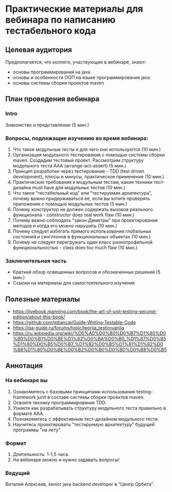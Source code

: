 # Практические материалы для вебинара по написанию тестабельного кода

## Целевая аудитория

Предполагается, что коллеги, участвующие в вебинаре, знают:

* основы программирования на java
* основы и особенности ООП на языке программирования java
* основы системы сборки проектов maven

## План проведения вебинара

### Intro

Знакомство и представление (5 мин.)

### Вопросы, подлежащие изучению во время вебинара:

1. Что такое модульные тесты и для чего они используются (10 мин.)
2. Организация модульного тестирования с помощью системы сборки maven. Создадим тестовый проект. Рассмотрим структуру модульного теста AAA (arrange-act-assert) (5 мин.)
3. Принцип разработки через тестирование - TDD (test driven development), плюсы и минусы, практическое применение (10 мин.)
4. Практические требования к модульным тестам, какие техники тест-дизайна must have для модульных тестов (10 мин.)   
5. Что такое "тестабельный код" или "тестируемая архитектура", почему важно придерживаться ее, если вы хотите проверять приложение с помощью модульных тестов (5 мин.)
6. Почему конструктор не должен содержать вызовов реального функционала - constructor does real work flaw (10 мин.)
7. Почему важно соблюдать "закон Деметры" при проектировании методов и когда его можно нарушить (10 мин.)
8. Почему следует избегать прямого использования глобальных состояний и синглтонов в функциональных объектах (10 мин.)
9. Почему не следует перегружать один класс разнопрофильной функциональностью - class does too much flaw (10 мин.)

### Заключительная часть

* Краткий обзор освещенных вопросов и обозначенных решений (5 мин.)
* Ссылки на материалы для самостоятельного изучения


## Полезные материалы

* https://livebook.manning.com/book/the-art-of-unit-testing-second-edition/about-this-book/
* https://github.com/jptiancai/Guide-Writing-Testable-Code
* https://qa-guide.ru/forums/topic/teorija_testirovanija
* https://ru.wikipedia.org/wiki/%D0%A0%D0%B0%D0%B7%D1%80%D0%B0%D0%B1%D0%BE%D1%82%D0%BA%D0%B0_%D1%87%D0%B5%D1%80%D0%B5%D0%B7_%D1%82%D0%B5%D1%81%D1%82%D0%B8%D1%80%D0%BE%D0%B2%D0%B0%D0%BD%D0%B8%D0%B5

## Аннотация

### На вебинаре вы

1. Ознакомитесь с базовыми принципами использования testing-framework junit в составе системы сборки проектов maven.
2. Освоите технику программирования TDD.
3. Узнаете как разрабатывать структуру модульного теста правильно в формате ААА.
4. Познакомитесь с эффективным тест-дизайном модульного теста. 
5. Научитесь проектировать "тестируемую архитектуру" будущей программы "на лету".

### Формат

1. Длительность: 1-1,5 часа.
2. На вебинаре можно и нужно задавать вопросы!

### Ведущий

Виталий Алексеев, senior java backend developer в "Центр Орбита".




